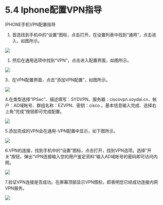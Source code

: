 # 5.4 Iphone配置VPN指导

IPHONE手机VPN配置指导

1. 首选找到手机中的“设置”图标，点击打开。在设置列表中找到“通用”，点击进入，如图所示。

![](/assets/import47.png)

1. 然后在通用选项中找到“VPN”，点击进入配置界面，如图所示。

![](/assets/import48.png)

3．在VPN配置界面，点击“添加VPN配置”，如图所示。

![](/assets/import49.png)

4.在类型选择“IPSec”、描述填写：SYDVPN、服务器：ciscovpn.soydai.cn、帐户：AD域帐号、群组名称：EZVPN、密钥：cisco 。基本信息输入完成、选择右上角“完成”按钮即可完成配置。

![](/assets/import103.png)

5.添加完成的VPN会在通用-VPN配置中显示，如下图所示。

![](/assets/import51.png)

6.VPN的连接，找到手机中的“设置”图标，点击打开，找到VPN选项。选择“开关”按钮，弹出“VPN连接输入您的用户鉴定资料”输入AD域帐号的密码即可访问内网。

![](/assets/import61.png)

7.验证VPN连接是否成功。在屏幕顶部显示VPN图标，即表明您已经成功连接内网VPN服务。

![](/assets/import53.png)


